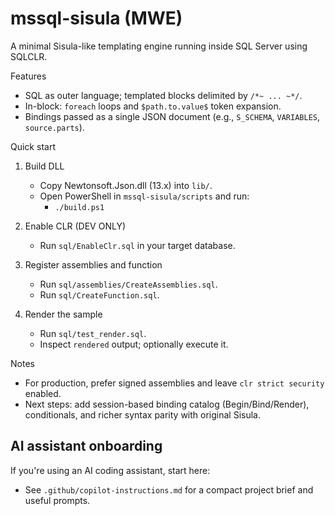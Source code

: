 # mssql-sisula (MWE)

A minimal Sisula-like templating engine running inside SQL Server using SQLCLR.

Features
- SQL as outer language; templated blocks delimited by `/*~ ... ~*/`.
- In-block: `foreach` loops and `$path.to.value$` token expansion.
- Bindings passed as a single JSON document (e.g., `S_SCHEMA`, `VARIABLES`, `source.parts`).

Quick start
1. Build DLL
   - Copy Newtonsoft.Json.dll (13.x) into `lib/`.
   - Open PowerShell in `mssql-sisula/scripts` and run:
     - `./build.ps1`

2. Enable CLR (DEV ONLY)
   - Run `sql/EnableClr.sql` in your target database.

3. Register assemblies and function
   - Run `sql/assemblies/CreateAssemblies.sql`.
   - Run `sql/CreateFunction.sql`.

4. Render the sample
   - Run `sql/test_render.sql`.
   - Inspect `rendered` output; optionally execute it.

Notes
- For production, prefer signed assemblies and leave `clr strict security` enabled.
- Next steps: add session-based binding catalog (Begin/Bind/Render), conditionals, and richer syntax parity with original Sisula.

## AI assistant onboarding
If you're using an AI coding assistant, start here:
- See `.github/copilot-instructions.md` for a compact project brief and useful prompts.
